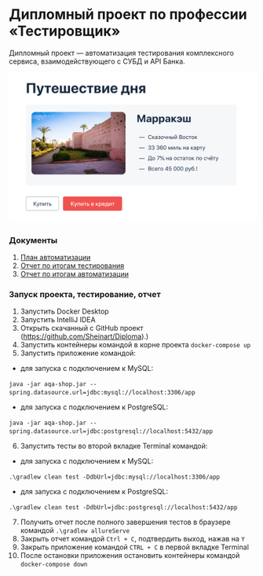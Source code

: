 # Дипломный проект по профессии «Тестировщик»

Дипломный проект — автоматизация тестирования комплексного сервиса, взаимодействующего с СУБД и API Банка.


![](pic/service.png)

### Документы ###

1. [План автоматизации](https://github.com/Sheinart/Diploma/blob/main/docs/Plan.md)
2. [Отчет по итогам тестирования](https://github.com/Sheinart/Diploma/blob/main/docs/Report.md)
3. [Отчет по итогам автоматизации](https://github.com/Sheinart/Diploma/blob/main/docs/Summary.md)

### Запуск проекта, тестирование, отчет ###

1. Запустить Docker Desktop
2. Запустить IntelliJ IDEA
3. Открыть скачанный с GitHub проект (https://github.com/Sheinart/Diploma).)
4. Запустить контейнеры командой в корне проекта `docker-compose up`
5. Запустить приложение командой:
- для запуска с подключением к MySQL:

`java -jar aqa-shop.jar --spring.datasource.url=jdbc:mysql://localhost:3306/app`
- для запуска с подключением к PostgreSQL:

`java -jar aqa-shop.jar --spring.datasource.url=jdbc:postgresql://localhost:5432/app`

6. Запустить тесты во второй вкладке Terminal командой:
- для запуска с подключением к MySQL:

`.\gradlew clean test -DdbUrl=jdbc:mysql://localhost:3306/app`
- для запуска с подключением к PostgreSQL:

`.\gradlew clean test -DdbUrl=jdbc:postgresql://localhost:5432/app`

7. Получить отчет после полного завершения тестов в браузере командой `.\gradlew allureServe`
8. Закрыть отчет командой `Ctrl + C`, подтвердить выход, нажав на `Y`
9. Закрыть приложение командой `CTRL + C` в первой вкладке Terminal
10. После остановки приложения остановить контейнеры командой `docker-compose down`
